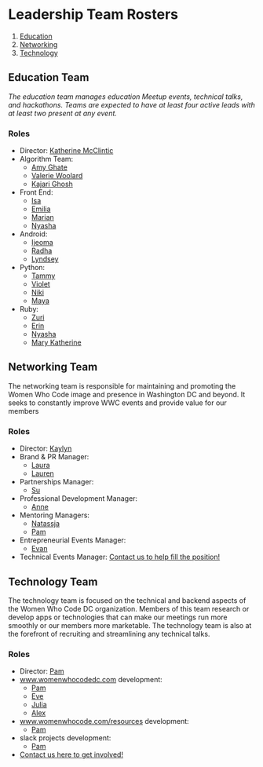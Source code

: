 # Leadership Team Rosters
1. [Education](https://github.com/womenwhocodedc/organization/blob/master/leadership-resources/our_leaders.md#education-team)
1. [Networking](https://github.com/womenwhocodedc/organization/blob/master/leadership-resources/our_leaders.md#networking-team)
1. [Technology](https://github.com/womenwhocodedc/organization/blob/master/leadership-resources/our_leaders.md#technology-team)

## Education Team
*The education team manages education Meetup events, technical talks, and hackathons. Teams are expected to have at least four active leads with at least two present at any event.*

### Roles
- Director: [Katherine McClintic](http://www.katherine.tech/)
- Algorithm Team:
  - [Amy Ghate]()
  - [Valerie Woolard]()
  - [Kajari Ghosh]()
- Front End:
  - [Isa]()
  - [Emilia]()
  - [Marian]()
  - [Nyasha]()
- Android:
  - [Ijeoma]()
  - [Radha]()
  - [Lyndsey]()
- Python:
  - [Tammy]()
  - [Violet]()
  - [Niki]()
  - [Maya]()
- Ruby:
  - [Zuri]()
  - [Erin]()
  - [Nyasha]()
  - [Mary Katherine]()

## Networking Team
The networking team is responsible for maintaining and promoting the Women Who Code image and presence in Washington DC and beyond. It seeks to constantly improve WWC events and provide value for our members

### Roles
- Director: [Kaylyn]()
- Brand & PR Manager:
  - [Laura]()
  - [Lauren]()
- Partnerships Manager:
  - [Su]()
- Professional Development Manager:
  - [Anne]()
- Mentoring Managers: 
  - [Natassja]()
  - [Pam]()
- Entrepreneurial Events Manager:
  - [Evan]()
- Technical Events Manager: [Contact us to help fill the position!]()

## Technology Team
The technology team is focused on the technical and backend aspects of the Women Who Code DC organization. Members of this team research or develop apps or technologies that can make our meetings run more smoothly or our members more marketable. The technology team is also at the forefront of recruiting and streamlining any technical talks.

### Roles
- Director: [Pam]()
- www.womenwhocodedc.com development: 
  - [Pam]()
  - [Eve]()
  - [Julia]()
  - [Alex]()
- www.womenwhocode.com/resources development: 
  - [Pam]()
- slack projects development:
  - [Pam]()
- [Contact us here to get involved!](mailto:WWCodeDC@gmail.com)
